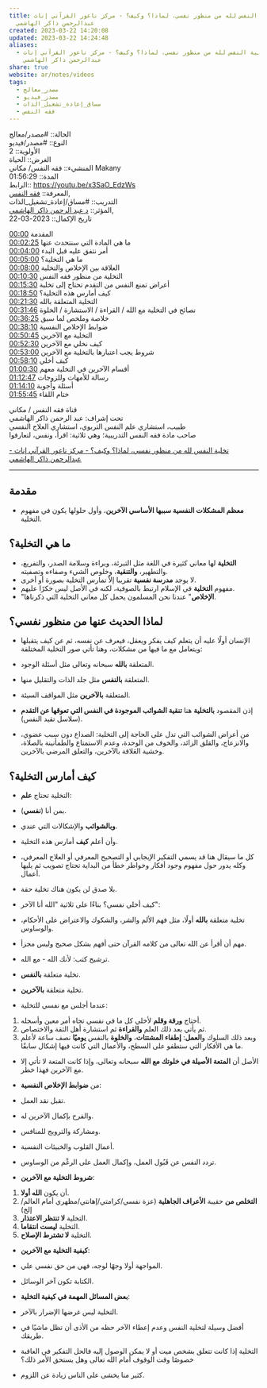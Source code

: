 ```yaml
---  
title: تخلية النفس لله من منظور نفسي، لماذا؟ وكيف؟ - مركز ناعور القرآني إناث -  
  عبدالرحمن ذاكر الهاشمي  
created: 2023-03-22 14:20:08  
updated: 2023-03-22 14:24:48  
aliases:  
  - تخلية النفس لله من منظور نفسي، لماذا؟ وكيف؟ - مركز ناعور القرآني إناث -  
    عبدالرحمن ذاكر الهاشمي  
share: true  
website: ar/notes/videos  
tags:  
  - مصدر_معالج  
  - مصدر_فيديو  
  - مساق_إعادة_تشغيل_الذات  
  - فقه النفس  
---  
```

  
  
  
الحالة:: #مصدر/معالج    
النوع:: #مصدر/فيديو    
اﻷولوية:: 2    
الغرض:: الحياة    
المنشيء:: فقه النفس/ مكاني Makany    
المدة:: 01:56:29    
الرابط:: <https://youtu.be/x3SaO_EdzWs>    
المعرفة:: [فقه النفس](%D9%81%D9%82%D9%87%20%D8%A7%D9%84%D9%86%D9%81%D8%B3.md),    
التدريب:: #مساق/إعادة_تشغيل_الذات    
المؤثر:: [د عبد الرحمن ذاكر الهاشمي](%D8%AF%20%D8%B9%D8%A8%D8%AF%20%D8%A7%D9%84%D8%B1%D8%AD%D9%85%D9%86%20%D8%B0%D8%A7%D9%83%D8%B1%20%D8%A7%D9%84%D9%87%D8%A7%D8%B4%D9%85%D9%8A.md),    
تاريخ اﻹكمال:: 2023-03-22  
  
<a href="https://www.youtube.com/watch?v=x3SaO_EdzWs&amp;t=0">00:00</a> المقدمة    
<a href="https://www.youtube.com/watch?v=x3SaO_EdzWs&amp;t=145">00:02:25</a> ما هي المادة التي سنتحدث عنها    
<a href="https://www.youtube.com/watch?v=x3SaO_EdzWs&amp;t=240">00:04:00</a> أمر نتفق عليه قبل البدء    
<a href="https://www.youtube.com/watch?v=x3SaO_EdzWs&amp;t=300">00:05:00</a> ما هي التخلية؟    
<a href="https://www.youtube.com/watch?v=x3SaO_EdzWs&amp;t=480">00:08:00</a> العلاقة بين الإخلاص والتخلية    
<a href="https://www.youtube.com/watch?v=x3SaO_EdzWs&amp;t=630">00:10:30</a> التخلية من منظور فقه النفس    
<a href="https://www.youtube.com/watch?v=x3SaO_EdzWs&amp;t=930">00:15:30</a> أعراض تمنع النفس من التقدم تحتاج إلى تخلية    
<a href="https://www.youtube.com/watch?v=x3SaO_EdzWs&amp;t=1130">00:18:50</a> كيف أمارس هذه التخلية؟    
<a href="https://www.youtube.com/watch?v=x3SaO_EdzWs&amp;t=1290">00:21:30</a> التخلية المتعلقة بالله    
<a href="https://www.youtube.com/watch?v=x3SaO_EdzWs&amp;t=1906">00:31:46</a> نصائح في التخلية مع الله / القراءة / الاستشارة / الخلوة    
<a href="https://www.youtube.com/watch?v=x3SaO_EdzWs&amp;t=2185">00:36:25</a> خلاصة وملخص لما سبق    
<a href="https://www.youtube.com/watch?v=x3SaO_EdzWs&amp;t=2290">00:38:10</a> ضوابط الإخلاص النفسية    
<a href="https://www.youtube.com/watch?v=x3SaO_EdzWs&amp;t=3045">00:50:45</a> التخلية مع الآخرين    
<a href="https://www.youtube.com/watch?v=x3SaO_EdzWs&amp;t=3150">00:52:30</a> كيف نخلي مع الآخرين    
<a href="https://www.youtube.com/watch?v=x3SaO_EdzWs&amp;t=3180">00:53:00</a> شروط يجب اعتبارها بالتخلية مع الآخرين    
<a href="https://www.youtube.com/watch?v=x3SaO_EdzWs&amp;t=3490">00:58:10</a> كيف أخلي    
<a href="https://www.youtube.com/watch?v=x3SaO_EdzWs&amp;t=3630">01:00:30</a> أقسام الآخرين في التخلية معهم    
<a href="https://www.youtube.com/watch?v=x3SaO_EdzWs&amp;t=4367">01:12:47</a> رسالة للأمهات وللزوجات    
<a href="https://www.youtube.com/watch?v=x3SaO_EdzWs&amp;t=4450">01:14:10</a> أسئلة وأجوبة    
<a href="https://www.youtube.com/watch?v=x3SaO_EdzWs&amp;t=6945">01:55:45</a> ختام اللقاء  
  
قناة فقه النفس / مكاني    
تحت إشراف: عبد الرحمن ذاكر الهاشمي    
طبيب، استشاري علم النفس التربوي، استشاري العلاج النفسي    
صاحب مادة فقه النفس التدريبية؛ وهي ثلاثية: اقرأ، ونفس، لتعارفوا  
  
[تخلية النفس لله من منظور نفسي، لماذا؟ وكيف؟ - مركز ناعور القرآني إناث - عبدالرحمن ذاكر الهاشمي](https://youtu.be/x3SaO_EdzWs)  
  
---  
  
## مقدمة  
  
- **معظم المشكلات النفسية سببها الأساسي الآخرين**، وأول حلولها يكون في مفهوم التخلية.  
  
## ما هي التخلية؟  
  
- **التخلية** لها معاني كثيرة في اللغة مثل التبرئة، وبراءة وسلامة الصدر، والتفريغ، والتطهير، **والتنقية**، وخلوص الشيء وصفاءه وتصفيته.  
- لا يوجد **مدرسة نفسية** تقريبا إلاّ تمارس التخلية بصورة أو أخرى.  
- مفهوم **التخلية** في الإسلام ارتبط بالصوفية، لكنه في اﻷصل ليس حكرًا عليهم.  
- "**الإخلاص**" عندنا نحن المسلمون يحمل كل معاني التخلية التي ذكرناها.  
  
## لماذا الحديث عنها من منظور نفسي؟  
  
- الإنسان أولًا عليه أن يتعلم كيف يفكر ويعقل، فيعرف عن نفسه، ثم عن كيف يتقبلها ويتعامل مع ما فيها من مشكلات، وهنا تأتي صور التخلية المختلفة:  
 - المتعلقة **بالله** سبحانه وتعالى مثل أسئلة الوجود.  
 - المتعلقة **بالنفس** مثل جلد الذات والتقليل منها.  
 - المتعلقة **بالآخرين** مثل المواقف السيئة.  
  
- إذن المقصود **بالتخلية** هنا **تنقية الشوائب الموجودة في النفس التي تعوقها عن التقدم** (سلاسل تقيد النفس).  
  
- من أعراض الشوائب التي تدل على الحاجة إلى التخلية: الصداع دون سبب عضوي، والانزعاج، والقلق الزائد، والخوف من الوحدة، وعدم الاستمتاع والطمأنينة بالصلاة، وخشية العَلاقة بالآخرين، والتعلق المرضي بالآخرين.  
  
## كيف أمارس التخلية؟  
  
- التخلية تحتاج **علم**:  
 - بمن أنا (**نفسي**).  
 - **وبالشوائب** والإشكالات التي عندي.  
 - وأن أعلم **كيف** أمارس هذه التخلية.  
  
- كل ما سيقال هنا قد يسمي التفكير الإيجابي أو التصحيح المعرفي أو العلاج المعرفي، وكله يدور حول مفهوم وجود أفكار وخواطر خطأ من البداية تحتاج تصويب ثم يليها أعمال.  
  
- بلا صدق لن يكون هناك تخلية حقة.  
  
- كيف أخلي نفسي؟ بناءًا على ثلاثية "الله أنا الآخر":  
 - تخلية متعلقة **بالله** أولًا، مثل فهم الألم والشر، والشكوك والاعتراض على اﻷحكام، والوساوس.  
  - مهم أن أقرأ عن الله تعالى من كلامه القرآن حتى أفهم بشكل صحيح وليس مجزأ.  
  - ترشيح كتب: لأنك الله - مع الله.  
 - تخلية متعلقة **بالنفس**.  
 - تخلية متعلقة **بالآخرين**.  
  
- عندما أجلس مع نفسي للتخلية:  
 1. أحتاج **ورقة وقلم** لأخلي كل ما في نفسي تجاه أمر معين وأسجله.  
 2. ثم يأتي بعد ذلك العلم **والقراءة** ثم استشارة أهل الثقة والاختصاص.  
 3. وبعد ذلك السلوك و**العمل**: **إطفاء المشتتات**، **والخلوة** بالنفس **يوميًا** نصف ساعة لأعلم ما هي الأفكار التي ستطفو على السطح، والأعمال التي كانت فيها إشكال سابقًا.  
  
- الأصل أن **المتعة الأصيلة في خلوتك مع الله** سبحانه وتعالى، وإذا كانت المتعة لا تأتي إلا مع الآخرين فهذا خطر.  
  
- من **ضوابط الإخلاص النفسية**:  
 - تقبل نقد العمل.  
 - والفرح بإكمال الآخرين له.  
 - ومشاركة والترويج للمنافس.  
 - أعمال القلوب والخبيئات النفسية.  
 - تردد النفس عن قَبُول العمل، وإكمال العمل على الرغْم من الوساوس.  
  
- **شروط التخلية مع الآخرين**:  
 1. أن يكون **الله أولا**.  
 2. **التخلص من** حقيبة **الأعراف الجاهلية** (عزة نفسي/كرامتي/إهانتي/مظهري أمام العالم/إلخ)  
 3. التخلية **لا تنتظر الاعتذار**.  
 4. التخلية **ليست انتقاما**.  
 5. التخلية **لا تشترط الإصلاح**.  
  
- **كيفية التخلية مع الآخرين**:  
 - المواجهة أولا وجهًا لوجه، فهي من حق نفسي علي.  
 - الكتابة تكون آخر الوسائل.  
  
- **بعض المسائل المهمة في كيفية التخلية**:  
 - التخلية ليس غرضها الإضرار بالآخر.  
 - أفضل وسيلة لتخلية النفس وعدم إعطاء الآخر حظه من الأذى أن تظل ماشيًا في طريقك.  
 - التخلية إذا كانت تتعلق بشخص ميت أو لا يمكن الوصول إليه فالحل التفكير في العاقبة خصوصًا وقت الوقوف أمام الله تعالى وهل يستحق اﻷمر ذلك؟  
 - كثير منا يخشى على الناس زيادة عن اللزوم.  
